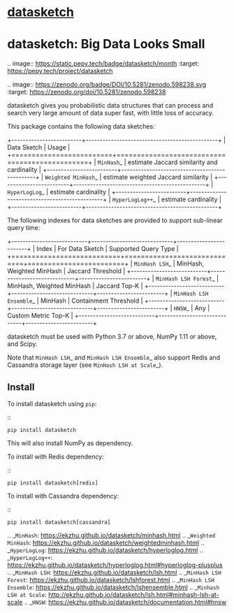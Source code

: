 # [datasketch](https://github.com/ekzhu/datasketch)

datasketch: Big Data Looks Small
================================

.. image:: https://static.pepy.tech/badge/datasketch/month
    :target: https://pepy.tech/project/datasketch

.. image:: https://zenodo.org/badge/DOI/10.5281/zenodo.598238.svg
   :target: https://zenodo.org/doi/10.5281/zenodo.598238

datasketch gives you probabilistic data structures that can process and
search very large amount of data super fast, with little loss of
accuracy.

This package contains the following data sketches:

+-------------------------+-----------------------------------------------+
| Data Sketch             | Usage                                         |
+=========================+===============================================+
| `MinHash`_              | estimate Jaccard similarity and cardinality   |
+-------------------------+-----------------------------------------------+
| `Weighted MinHash`_     | estimate weighted Jaccard similarity          |
+-------------------------+-----------------------------------------------+
| `HyperLogLog`_          | estimate cardinality                          |
+-------------------------+-----------------------------------------------+
| `HyperLogLog++`_        | estimate cardinality                          |
+-------------------------+-----------------------------------------------+

The following indexes for data sketches are provided to support
sub-linear query time:

+---------------------------+-----------------------------+------------------------+
| Index                     | For Data Sketch             | Supported Query Type   |
+===========================+=============================+========================+
| `MinHash LSH`_            | MinHash, Weighted MinHash   | Jaccard Threshold      |
+---------------------------+-----------------------------+------------------------+
| `MinHash LSH Forest`_     | MinHash, Weighted MinHash   | Jaccard Top-K          |
+---------------------------+-----------------------------+------------------------+
| `MinHash LSH Ensemble`_   | MinHash                     | Containment Threshold  |
+---------------------------+-----------------------------+------------------------+
| `HNSW`_                   | Any                         | Custom Metric Top-K    |
+---------------------------+-----------------------------+------------------------+

datasketch must be used with Python 3.7 or above, NumPy 1.11 or above, and Scipy. 

Note that `MinHash LSH`_ and `MinHash LSH Ensemble`_ also support Redis and Cassandra 
storage layer (see `MinHash LSH at Scale`_).

Install
-------

To install datasketch using ``pip``:

::

    pip install datasketch

This will also install NumPy as dependency.

To install with Redis dependency:

::

    pip install datasketch[redis]

To install with Cassandra dependency:

::

    pip install datasketch[cassandra]


.. _`MinHash`: https://ekzhu.github.io/datasketch/minhash.html
.. _`Weighted MinHash`: https://ekzhu.github.io/datasketch/weightedminhash.html
.. _`HyperLogLog`: https://ekzhu.github.io/datasketch/hyperloglog.html
.. _`HyperLogLog++`: https://ekzhu.github.io/datasketch/hyperloglog.html#hyperloglog-plusplus
.. _`MinHash LSH`: https://ekzhu.github.io/datasketch/lsh.html
.. _`MinHash LSH Forest`: https://ekzhu.github.io/datasketch/lshforest.html
.. _`MinHash LSH Ensemble`: https://ekzhu.github.io/datasketch/lshensemble.html
.. _`Minhash LSH at Scale`: http://ekzhu.github.io/datasketch/lsh.html#minhash-lsh-at-scale
.. _`HNSW`: https://ekzhu.github.io/datasketch/documentation.html#hnsw
